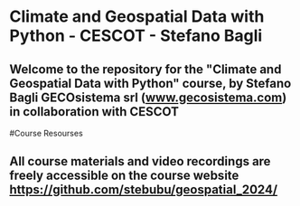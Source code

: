 #  Climate and Geospatial Data with Python - CESCOT - Stefano Bagli
## Welcome to the repository for the "Climate and Geospatial Data with Python" course, by Stefano Bagli GECOsistema srl (www.gecosistema.com) in collaboration with CESCOT
#Course Resourses 
## All course materials and video recordings are freely accessible on the course website https://github.com/stebubu/geospatial_2024/

